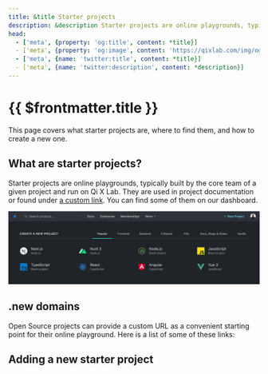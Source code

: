 ```yaml
---
title: &title Starter projects
description: &description Starter projects are online playgrounds, typically built by the core team of a given project and run on Qi X Lab.
head:
  - ['meta', {property: 'og:title', content: *title}] 
  - ['meta', {property: 'og:image', content: 'https://qixlab.com/img/og/starter-projects.png'}]
  - ['meta', {name: 'twitter:title', content: *title}]
  - ['meta', {name: 'twitter:description', content: *description}]
---
```


<script setup lang="ts">
import StarterGrid from '@theme/components/StarterGrid.vue';
import { dotNewLinks } from './starters';
</script>

# {{ $frontmatter.title }}

This page covers what starter projects are, where to find them, and how to create a new one.

## What are starter projects?

Starter projects are online playgrounds, typically built by the core team of a given project and run on Qi X Lab. They are used in project documentation or found under [a custom link](#new-domains). You can find some of them on our dashboard.

![Project Starter Dashboard](./assets/project-starters.png)

## .new domains

Open Source projects can provide a custom URL as a convenient starting point for their online playground. Here is a list of some of these links:

<StarterGrid :links="dotNewLinks" />

## Adding a new starter project
